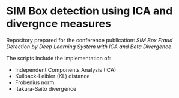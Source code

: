 # SIM Box detection using ICA and divergnce measures

Repository prepared for the conference publication: *SIM Box Fraud Detection by Deep Learning System with ICA and Beta Divergence*.


The scripts include the implementation of:

* Independent Components Analysis (ICA)
* Kullback-Leibler (KL) distance
* Frobenius norm
* Itakura-Saito divergence

